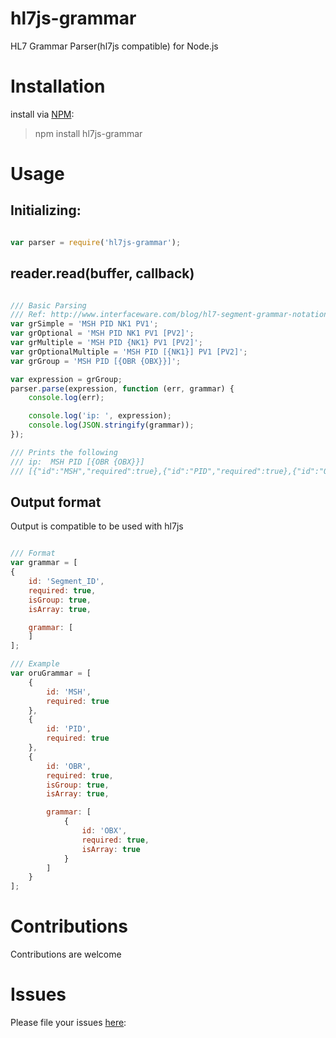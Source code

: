 # hl7js-grammar
HL7 Grammar Parser(hl7js compatible) for Node.js

# Installation
install via [NPM](https://www.npmjs.com/):
> npm install hl7js-grammar

# Usage
## Initializing:
```javascript

var parser = require('hl7js-grammar');

```

## reader.read(buffer, callback)
```javascript

/// Basic Parsing
/// Ref: http://www.interfaceware.com/blog/hl7-segment-grammar-notation/
var grSimple = 'MSH PID NK1 PV1';
var grOptional = 'MSH PID NK1 PV1 [PV2]';
var grMultiple = 'MSH PID {NK1} PV1 [PV2]';
var grOptionalMultiple = 'MSH PID [{NK1}] PV1 [PV2]';
var grGroup = 'MSH PID [{OBR {OBX}}]';

var expression = grGroup;
parser.parse(expression, function (err, grammar) {
    console.log(err);

    console.log('ip: ', expression);
    console.log(JSON.stringify(grammar));
});

/// Prints the following
/// ip:  MSH PID [{OBR {OBX}}]
/// [{"id":"MSH","required":true},{"id":"PID","required":true},{"id":"OBR","required":false,"isArray":true,"isGroup":true,"grammar":[{"id":"OBX","required":true,"isArray":true}]}]

```

## Output format
Output is compatible to be used with hl7js

```javascript

/// Format
var grammar = [
{
    id: 'Segment_ID',
    required: true,
    isGroup: true,
    isArray: true,

    grammar: [
    ]
];

/// Example
var oruGrammar = [
    {
        id: 'MSH',
        required: true
    },
    {
        id: 'PID',
        required: true
    },
    {
        id: 'OBR',
        required: true,
        isGroup: true,
        isArray: true,

        grammar: [
            {
                id: 'OBX',
                required: true,
                isArray: true
            }
        ]
    }
];

```

# Contributions
Contributions are welcome
    
# Issues 
Please file your issues [here](https://github.com/rameshrr/hl7js-grammar/issues):
    